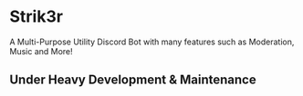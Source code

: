 # Strik3r

A Multi-Purpose Utility Discord Bot with many features such as Moderation, Music and More!

## Under Heavy Development & Maintenance
